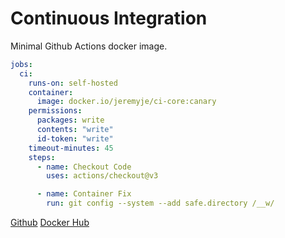# Continuous Integration

Minimal Github Actions docker image.

```yaml
jobs:
  ci:
    runs-on: self-hosted
    container:
      image: docker.io/jeremyje/ci-core:canary
    permissions:
      packages: write
      contents: "write"
      id-token: "write"
    timeout-minutes: 45
    steps:
      - name: Checkout Code
        uses: actions/checkout@v3

      - name: Container Fix
        run: git config --system --add safe.directory /__w/
```

[Github](https://github.com/jeremyje/ci)
[Docker Hub](https://hub.docker.com/repository/docker/jeremyje/ci-core/)
